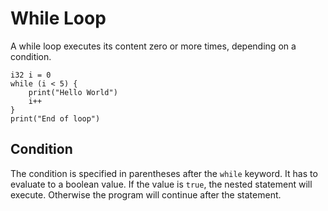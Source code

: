 # While Loop

A while loop executes its content zero or more times, depending on a condition.

```Penguor
i32 i = 0
while (i < 5) {
    print("Hello World")
    i++
}
print("End of loop")
```

## Condition

The condition is specified in parentheses after the `while` keyword.
It has to evaluate to a boolean value. If the value is `true`, the nested statement will execute.
Otherwise the program will continue after the statement.
